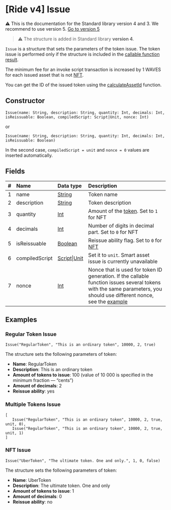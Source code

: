 # [Ride v4] Issue

:warning: This is the documentation for the Standard library version 4 and 3. We recommend to use version 5. [Go to version 5](/en/ride/structures/script-actions/issue)

> :warning: The structure is added in Standard library **version 4**.

`Issue` is a structure that sets the parameters of the token issue. The token issue is performed only if the structure is included in the [callable function result](/en/ride/v4/functions/callable-function#invocation-result-2).

The minimum fee for an invoke script transaction is increased by 1 WAVES for each issued asset that is not [NFT](/en/blockchain/token/non-fungible-token).

You can get the ID of the issued token using the [calculateAssetId](/en/ride/v4/functions/built-in-functions/blockchain-functions#calculateassetid) function.

## Constructor

```ride
Issue(name: String, description: String, quantity: Int, decimals: Int, isReissuable: Boolean, compiledScript: Script|Unit, nonce: Int)
```

or

```ride
Issue(name: String, description: String, quantity: Int, decimals: Int, isReissuable: Boolean)
```

In the second case, `compiledScript = unit` and `nonce = 0` values are inserted automatically.

## Fields

| # | Name | Data type | Description |
| :--- | :--- | :--- | :--- |
| 1 | name | [String](/en/ride/v4/data-types/string) | Token name |
| 2 | description | [String](/en/ride/v4/data-types/string) | Token description |
| 3 | quantity | [Int](/en/ride/v4/data-types/int) | Amount of the [token](/en/blockchain/token/). Set to `1` for NFT |
| 4 | decimals | [Int](/en/ride/v4/data-types/int) | Number of digits in decimal part. Set to `0` for NFT |
| 5 | isReissuable | [Boolean](/en/ride/v4/data-types/boolean) | Reissue ability flag. Set to `0` for [NFT](/en/blockchain/token/non-fungible-token) |
| 6 | compiledScript | [Script](/en/ride/script/)&#124;[Unit](/en/ride/v4/data-types/unit) | Set it to `unit`. Smart asset issue is currently unavailable |
| 7 | nonce | [Int](/en/ride/v4/data-types/int) | Nonce that is used for token ID generation. If the callable function issues several tokens with the same parameters, you should use different nonce, see the [example](#multiple-tokens-issue) |

## Examples

### Regular Token Issue

```
Issue("RegularToken", "This is an ordinary token", 10000, 2, true)
```

The structure sets the following parameters of token:

* **Name**: RegularToken
* **Description**: This is an ordinary token
* **Amount of tokens to issue**: 100 (value of 10&nbsp;000 is specified in the minimum fraction —  “cents”)
* **Amount of decimals**: 2
* **Reissue ability**: yes

### Multiple Tokens Issue

```
[
   Issue("RegularToken", "This is an ordinary token", 10000, 2, true, unit, 0),
   Issue("RegularToken", "This is an ordinary token", 10000, 2, true, unit, 1)
]
```

### NFT Issue

```
Issue("UberToken", "The ultimate token. One and only.", 1, 0, false)
```

The structure sets the following parameters of token:

* **Name**: UberToken
* **Description**: The ultimate token. One and only
* **Amount of tokens to issue**: 1
* **Amount of decimals**: 0
* **Reissue ability**: no
